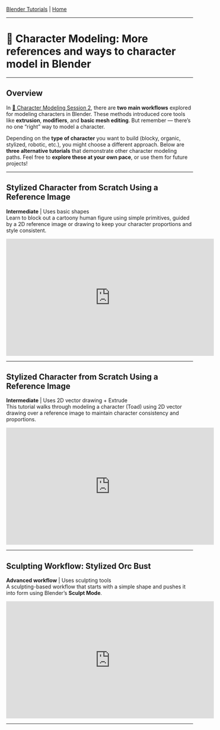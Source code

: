 [Blender Tutorials](README.md) | [Home](../../README.md)

-------------------------------------------------------------------------------

# 👾 Character Modeling: More references and ways to character model in Blender

---

## Overview

In [👾 Character Modeling Session 2](9_Character_Modeling_Session_2.md), there are **two main workflows** explored for modeling characters in Blender. These methods introduced core tools like **extrusion**, **modifiers**, and **basic mesh editing**. But remember — there’s no one “right” way to model a character.

Depending on the **type of character** you want to build (blocky, organic, stylized, robotic, etc.), you might choose a different approach. Below are **three alternative tutorials** that demonstrate other character modeling paths. Feel free to **explore these at your own pace**, or use them for future projects!

---

## Stylized Character from Scratch Using a Reference Image  
**Intermediate** | Uses basic shapes  
Learn to block out a cartoony human figure using simple primitives, guided by a 2D reference image or drawing to keep your character proportions and style consistent.

<iframe width="560" height="315" src="https://www.youtube.com/embed/sbCW0Cs7aI8?si=LzK3esa4KXE6vwvm" title="YouTube video player" frameborder="0" allow="accelerometer; autoplay; clipboard-write; encrypted-media; gyroscope; picture-in-picture; web-share" referrerpolicy="strict-origin-when-cross-origin" allowfullscreen></iframe>

---

## Stylized Character from Scratch Using a Reference Image  
**Intermediate** | Uses 2D vector drawing + Extrude  
This tutorial walks through modeling a character (Toad) using 2D vector drawing over a reference image to maintain character consistency and proportions.

<iframe width="560" height="315" src="https://www.youtube.com/embed/bwK7uk-A1y4?si=d94WI1CtOS3p7BDE" title="YouTube video player" frameborder="0" allow="accelerometer; autoplay; clipboard-write; encrypted-media; gyroscope; picture-in-picture; web-share" referrerpolicy="strict-origin-when-cross-origin" allowfullscreen></iframe>

---

## Sculpting Workflow: Stylized Orc Bust  
**Advanced workflow** | Uses sculpting tools  
A sculpting-based workflow that starts with a simple shape and pushes it into form using Blender’s **Sculpt Mode**.  

<iframe width="560" height="315" src="https://www.youtube.com/embed/Lxem4yMs5Dg?si=6bSJvoX63ijdHWy5" title="YouTube video player" frameborder="0" allow="accelerometer; autoplay; clipboard-write; encrypted-media; gyroscope; picture-in-picture; web-share" referrerpolicy="strict-origin-when-cross-origin" allowfullscreen></iframe>

---
